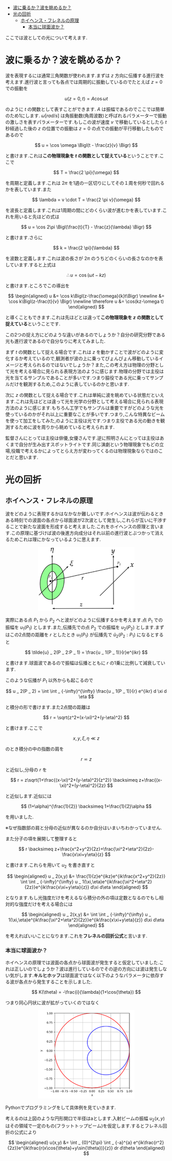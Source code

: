 - [波に乗るか？波を眺めるか？](#波に乗るか波を眺めるか)
- [光の回折](#光の回折)
  - [ホイヘンス・フレネルの原理](#ホイヘンスフレネルの原理)
    - [本当に球面波か？](#本当に球面波か)

ここでは波としての光について考えます.

# 波に乗るか？波を眺めるか？

波を表現するには通常三角関数が使われます.まずは $z$ 方向に伝播する進行波を考えます.進行波と言っても各点では周期的に振動しているのでたとえば $z=0$ での振動を

$$
u(z=0, t) = A \cos{\omega t}
$$

のように $t$ の関数として表すことができます. $A$ は振幅であるのでここでは簡単のため1にします. $\omega[rad/s]$ は角振動数(角周波数)と呼ばれるパラメーターで振動の激しさを表すパラメーターです.もしこの波が速度 $v$ で移動しているとしたら $t$ 秒経過した後の $z$ の位置での振動は $z=0$ の点での振動が平行移動したものであるので

$$
u = \cos \omega \Bigl(t - \frac{z}{v} \Bigr)
$$

と書けます.これは**この物理現象を $t$ の関数として捉えている**ということです.ここで

$$
T = \frac{2 \pi}{\omega}
$$

を周期と定義します.これは $2\pi$ を1週の一区切りにしてその１周を何秒で回れるかを表しています.また

$$
\lambda = v \cdot T = \frac{2 \pi v}{\omega}
$$

を波長と定義します.これは1周期の間にどのくらい波が進むかを表しています.これを用いると先ほどの式は

$$
u = \cos 2\pi \Bigl(\frac{t}{T} - \frac{z}{\lambda} \Bigr)
$$

と書けます.さらに

$$
k = \frac{2 \pi}{\lambda}
$$

を波数と定義します.これは波の長さが $2 \pi$ のうちどのくらいの長さなのかを表しています.すると上式は

$$
\therefore u = \cos (\omega t - kz)
$$

と書けます.ところでこの導出を

$$
\begin{aligned}
u &= \cos k\Bigl(z-\frac{\omega}{k}t\Bigr) \newline
&= \cos k\Bigl(z-\frac{t}{v} \Bigr) \newline
\therefore u &= \cos(kz-\omega t)
\end{aligned}
$$

と導くこともできます.これは先ほどとは違って**この物理現象を $z$ の関数として捉えている**ということです.

この2つの捉え方にどのような違いがあるのでしょうか？自分の研究分野である光も進行波であるので自分なりに考えてみました.

まず $t$ の関数として捉える場合です.これは $z$ を動かすことで波がどのように変化するか考えているので,観測者が波の上に乗ってぴょんぴょん移動しているイメージと考えられるのではないでしょうか？また,この考え方は物理の分野として光を考える場合に見られる表現方法のように感じます.物理の分野では主役は光を当てるサンプルであることが多いです.つまり脇役である光に乗ってサンプルだけを観測するため,このように表しているのかと思います.

次に $z$ の関数として捉える場合です.これは単純に波を眺めている状態だといえます.これは先ほどとは違って光を光学の分野として考える場合に見られる表現方法のように感じます.もちろん工学でもサンプルは重要ですがどのような光を使っているのかがそれ以上に重要なことが多いです.つまり,こんな特異なビームを使って加工をしてみた,のように主役は光です.つまり主役である光の動きを観測するために波を周りから眺めていると考えられます.

監督さんにとっては主役は俳優,女優さんです.逆に照明さんにとっては主役はあくまで自分が生み出すスポットライトです.同じ演劇という物理現象でもどの立場,役職で考えるかによってとらえ方が変わってくるのは物理現象ならではのことだと思います.

# 光の回折

## ホイヘンス・フレネルの原理

波をどのように表現するかはなかなか難しいです.ホイヘンスは波が伝わるときある時刻での波面の各点から球面波が2次波として発生し,これらが互いに干渉することで新たな波面を形成すると考えました.これをホイヘンスの原理と言います.この原理に基づけば波の後進方向成分はそれ以前の進行波とぶつかって消えるためこれは理にかなっているように思えます.

<p align="center">
<img src="https://github.com/sk0ik/Vector_Beam/blob/main/picture/diffraction.png" alt="サンプル画像" width="300">
</p>

実際にある点 $P _ 1$ から $P _ 2$ へと波がどのように伝播するかを考えます.点 $P _ 1$ での振幅を $u _ 1(P _ 1)$ とします.また,伝播先での点 $P _ 2$ での振幅を $u _ 2(P _ 2)$ とします.まずはこの2点間の距離を $r$ としたとき $u _ 1(P _ 1)$ が伝播先で $\tilde{u} _ 2(P _ 2:P _ 1)$ になるとすると

$$
\tilde{u} _ 2(P _ 2:P _ 1) = \frac{u _ 1(P _ 1)}{r}e^{ikr}
$$

と書けます.球面波であるので振幅は伝播とともに $r$ の1乗に比例して減衰しています.

このような伝播が $P _ 1$ 以外からも起こるので

$$
u _ 2(P _ 2) = \int \int _ {-\infty}^{\infty} \frac{u _ 1(P _ 1)}{r} e^{ikr} d \xi d \eta
$$

と積分の形で書けます.また2点間の距離は

$$
r = \sqrt{z^2+(x-\xi)^2+(y-\eta)^2}
$$

と書けます.ここで

$$
x,y,\xi,\eta \ll z
$$

のとき積分の中の指数の肩を

$$
r \backsimeq z
$$

と近似し,分母の $r$ を

$$
r = z\sqrt{1+\frac{(x-\xi)^2+(y-\eta)^2}{z^2}} \backsimeq z+\frac{(x-\xi)^2+(y-\eta)^2}{2z}
$$

と近似します.近似には

$$
(1+\alpha)^{\frac{1}{2}} \backsimeq 1+\frac{1}{2}\alpha
$$

を用いました.

※なぜ指数部の肩と分母の近似が異なるのか自分はいまいちわかっていません.

また分子の項を展開して整理すると

$$
r \backsimeq z+\frac{x^2+y^2}{2z}+\frac{\xi^2+\eta^2}{2z}-\frac{x\xi+y\eta}{z}
$$

と書けます.これらを用いて $u _ 2$ を書き直すと

$$
\begin{aligned}
u _ 2(x,y) &= \frac{1}{z}e^{ikz}e^{ik\frac{x^2+y^2}{2z}} \int \int _ {-\infty}^{\infty} u _ 1(\xi,\eta)e^{ik\frac{\xi^2+\eta^2}{2z}}e^{ik\frac{x\xi+y\eta}{z}} d\xi d\eta
\end{aligned}
$$

となります.もし光強度だけを考えるなら積分の外の項は定数となるのでもし相対的な強度だけを考える場合には

$$
\begin{aligned}
u _ 2(x,y) &= \int \int _ {-\infty}^{\infty} u _ 1(\xi,\eta)e^{ik\frac{\xi^2+\eta^2}{2z}}e^{ik\frac{x\xi+y\eta}{z}} d\xi d\eta
\end{aligned}
$$

を考えればいいことになります.これを**フレネルの回折公式**と言います.

### 本当に球面波か？

ホイヘンスの原理では波面の各点から球面波が発生すると仮定していました.これは正しいのでしょうか？波は進行しているのでその逆の方向には波は発生しない気がします.**キルヒホッフ**は球面波ではなく以下のようなパラメータに依存する波が各点から発生することを示しました.

$$
K(\theta) = -\frac{i}{\lambda}(1+\cos{\theta})
$$

つまり同心円状に波が拡がっていくのではなく

<p align="center">
<img src="https://github.com/sk0ik/Vector_Beam/blob/main/picture/kirchhoff.png" alt="サンプル画像" width="300">
</p>

Pythonでプログラミングをして具体例を見ていきます.

考えるのは上図のような円形開口で半径はaとします.入射ビームの振幅 $u _ 2(x,y)$ はその領域で一定のもの(フラットトップビーム)を仮定します.するとフレネル回折の公式により

$$
\begin{aligned}
u(x,y) &= \int _ {0}^{2\pi} \int _ {-a}^{a} e^{ik\frac{r^2}{2z}}e^{ik\frac{r(x\cos{\theta}+y\sin{\theta})}{z}} dr d\theta
\end{aligned}
$$